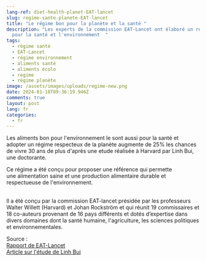 ```yaml
---
lang-ref: diet-health-planet-EAT-lancet
slug: regime-sante-planete-EAT-lancet
title: "Le régime bon pour la planète et la santé "
description: "Les experts de la commission EAT-Lancet ont élaboré un régime bon
  pour la santé et l'environnement  "
tags:
  - régime santé
  - EAT-Lancet
  - régime environnement
  - aliments santé
  - aliments écolo
  - regime
  - régime planète
image: /assets/images/uploads/regime-new.png
date: 2024-01-18T09:36:19.946Z
comments: true
layout: post
lang: fr
categories:
  - fr
---
```

L﻿es aliments bon pour l'environnement le sont aussi pour la santé et adopter un régime respecteux de la planète augmente de 25% les chances de vivre 30 ans de plus d'après une etude réalisée à Harvard par Linh Bui, une doctorante.

Ce régime a été conçu pour proposer une référence qui permette une alimentation saine et une production alimentaire durable et respectueuse de l'environnement.

\
Il a été conçu par la commission EAT-lancet présidée par les professeurs Walter Willett (Harvard) et Johan Rockström et qui réunit 19 commissaires et 18 co-auteurs provenant de 16 pays différents et dotés d’expertise dans divers domaines dont la santé humaine, l'agriculture, les sciences politiques et environnementales.

S﻿ource : \
[﻿Rapport de EAT-Lancet](https://eatforum.org/content/uploads/2019/07/EAT-Lancet_Commission_Summary_Report_French.pdf)\
[A﻿rticle sur l'étude de Linh Bui](https://www.rtbf.be/article/les-aliments-bons-pour-la-planete-le-sont-egalement-pour-notre-sante-11233371)